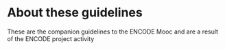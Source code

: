 # About these guidelines
These are the companion guidelines to the ENCODE Mooc and are a result of the ENCODE project activity
